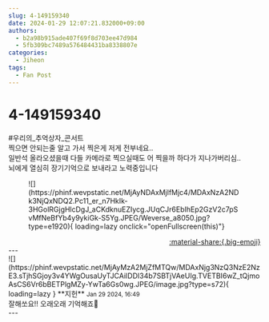 ```yaml
---
slug: 4-149159340
date: 2024-01-29 12:07:21.832000+09:00
authors:
  - b2a98b915ade407f69f8d703ee47d984
  - 5fb309bc7489a576484431ba8338807e
categories:
  - Jiheon
tags:
  - Fan Post
---
```


# 4-149159340

<div class="post-container" markdown="1">
<div class="content-container md-sidebar__scrollwrap" markdown="1">

\#우리의_추억상자_콘서트 <br>찍으면 안되는줄 알고 가서 찍은게 저게 전부네요..<br>일반석 올라오셨을때 다들 카메라로 찍으실때도 어 찍을까 하다가 지나가버리심..<br>뇌에게 열심히 장기기억으로 보내라고 노력중입니다
<figure markdown="1">
![](https://phinf.wevpstatic.net/MjAyNDAxMjlfMjc4/MDAxNzA2NDk3NjQxNDQ2.Pc11_er_n7HkIk-3HGolRGjgHlcDgJ_aCKdknuEZIycg.JUqCJr6EbIhEp2GzV2c7pSvMfNeBfYb4y9ykiGk-S5Yg.JPEG/Weverse_a8050.jpg?type=e1920){ loading=lazy onclick="openFullscreen(this)"}
</figure>


</div>
</div>

<div style="text-align: right;" markdown="1">
<a href="https://weverse.io/fromis9/fanpost/4-149159340" style="text-align: right;">:material-share:{.big-emoji}</a>
</div>
---

<div class="comments-container md-sidebar__scrollwrap" markdown="1">
<div class="comment" markdown="1">
<div class='id-container' markdown="1">
![](https://phinf.wevpstatic.net/MjAyMzA2MjZfMTQw/MDAxNjg3NzQ3NzE2NzE3.sTjhSGjoy3v4YWgOusaUyTJCAiIDDI34b7SBTjVAeUIg.TVETBI6wZ_tQjmoAsCS6Vr6bBETPlgMZy-YwTa6Gs0wg.JPEG/image.jpg?type=s72){ loading=lazy }
**<span class="artist">지헌</span>** <small>Jan 29 2024, 16:49</small><br>
</div>
<div class='comment-body' markdown="1">
잘해쏘요!! 오래오래 기억해죠🥰
</div>
</div>
</div>
---

